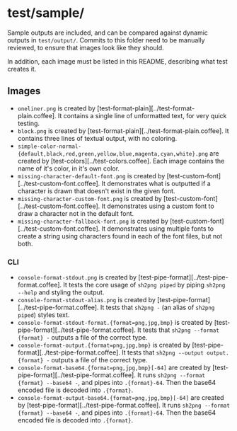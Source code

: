 # test/sample/

Sample outputs are included, and can be compared against dynamic outputs in `test/output/`.
Commits to this folder need to be manually reviewed, to ensure that images look like they should.

In addition, each image must be listed in this README, describing what test creates it.

## Images

- `oneliner.png`
  is created by [test-format-plain][../test-format-plain.coffee].
  It contains a single line of unformatted text, for very quick testing.
- `block.png`
  is created by [test-format-plain][../test-format-plain.coffee].
  It contains three lines of textual output, with no coloring.
- `simple-color-normal-{default,black,red,green,yellow,blue,magenta,cyan,white}.png`
  are created by [test-colors][../test-colors.coffee].
  Each image contains the name of it's color, in it's own color.
- `missing-character-default-font.png`
  is created by [test-custom-font][../test-custom-font.coffee].
  It demonstrates what is outputted if a character is drawn that doesn't exist in the given font.
- `missing-character-custom-font.png`
  is created by [test-custom-font][../test-custom-font.coffee].
  It demonstrates using a custom font to draw a character not in the default font.
- `missing-character-fallback-font.png`
  is created by [test-custom-font][../test-custom-font.coffee].
  It demonstrates using multiple fonts to create a string using characters found in each of the font files, but not both.

### CLI

- `console-format-stdout.png`
  is created by [test-pipe-format][../test-pipe-format.coffee].
  It tests the core usage of `sh2png piped` by piping `sh2png --help` and styling the output.
- `console-format-stdout-alias.png`
  is created by [test-pipe-format][../test-pipe-format.coffee].
  It tests that `sh2png -` (an alias of `sh2png piped`) styles text.
- `console-format-stdout-format.{format=png,jpg,bmp}`
  is created by [test-pipe-format][../test-pipe-format.coffee].
  It tests that `sh2png --format {format} -` outputs a file of the correct type.
- `console-format-output.{format=png,jpg,bmp}`
  is created by [test-pipe-format][../test-pipe-format.coffee].
  It tests that `sh2png --output output.{format} -` outputs a file of the correct type.
- `console-format-base64.{format=png,jpg,bmp}[-64]`
  are created by [test-pipe-format][../test-pipe-format.coffee].
  It runs `sh2png --format {format} --base64 -`, and pipes into `.{format}-64`.
  Then the base64 encoded file is decoded into `.{format}`.
- `console-format-output-base64.{format=png,jpg,bmp}[-64]`
  are created by [test-pipe-format][../test-pipe-format.coffee].
  It runs `sh2png --format {format} --base64 -`, and pipes into `.{format}-64`.
  Then the base64 encoded file is decoded into `.{format}`.
